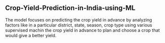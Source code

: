 ## Crop-Yield-Prediction-in-India-using-ML
The model focuses on predicting the crop yield in advance by analyzing factors like
in a particular district, state, season, crop type using various supervised machin
the crop yield in advance to plan and choose a crop that would give a better yield.
